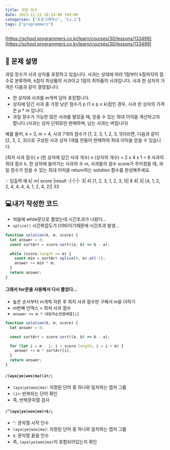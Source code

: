 ```yaml
---
title: 과일 장수
date: 2023-12-22 18:24:00 +09:00
categories: ["프로그래머스", "Lv.1"]
tags: ["programmers"]
---
```


[https://school.programmers.co.kr/learn/courses/30/lessons/133499](https://school.programmers.co.kr/learn/courses/30/lessons/133499)

## 📔 문제 설명

과일 장수가 사과 상자를 포장하고 있습니다. 사과는 상태에 따라 1점부터 k점까지의 점수로 분류하며, k점이 최상품의 사과이고 1점이 최하품의 사과입니다. 사과 한 상자의 가격은 다음과 같이 결정됩니다.

- 한 상자에 사과를 m개씩 담아 포장합니다.
- 상자에 담긴 사과 중 가장 낮은 점수가 p (1 ≤ p ≤ k)점인 경우, 사과 한 상자의 가격은 p \* m 입니다.
- 과일 장수가 가능한 많은 사과를 팔았을 때, 얻을 수 있는 최대 이익을 계산하고자 합니다.(사과는 상자 단위로만 판매하며, 남는 사과는 버립니다)

예를 들어, k = 3, m = 4, 사과 7개의 점수가 [1, 2, 3, 1, 2, 3, 1]이라면, 다음과 같이 [2, 3, 2, 3]으로 구성된 사과 상자 1개를 만들어 판매하여 최대 이익을 얻을 수 있습니다.

(최저 사과 점수) x (한 상자에 담긴 사과 개수) x (상자의 개수) = 2 x 4 x 1 = 8
사과의 최대 점수 k, 한 상자에 들어가는 사과의 수 m, 사과들의 점수 score가 주어졌을 때, 과일 장수가 얻을 수 있는 최대 이익을 return하는 solution 함수를 완성해주세요.

💡 입출력 예
k| m| score |result
-|-|-|-
3| 4| [1, 2, 3, 1, 2, 3, 1]| 8
4| 3| [4, 1, 2, 2, 4, 4, 4, 4, 1, 2, 4, 2]| 33

## 💻내가 작성한 코드

- 처음에 while문으로 풀었는데 시간초과가 나왔다...
- `splice()` 시간복잡도가 O(N)이기때문에 시간초과 발생...

```js
function solution(k, m, score) {
  let answer = 0;
  const sortArr = score.sort((a, b) => b - a);

  while (score.length >= m) {
    const min = sortArr.splice(0, m).at(-1);
    answer += min * m;
  }
  return answer;
}
```

#### 그래서 for문을 사용해서 다시 풀었다...

- 높은 순서부터 m개씩 자른 후 최저 사과 점수만 구해서 m을 더하기
- m번째 인덱스 = 최저 사과 점수
- `answer += m * 내림차순정렬배열[i]`

```js
function solution(k, m, score) {
  let answer = 0;

  const sortArr = score.sort((a, b) => b - a);

  for (let i = m - 1; i < score.length; i = i + m) {
    answer += m * sortArr[i];
  }
  return answer;
}
```

#### `/(aya|ye|woo|ma)\1+/;`

- `(aya|ye|woo|ma)`: 지정된 단어 중 하나와 일치하는 캡처 그룹
- `\1+`: 반복되는 단어 확인
- 즉, 반복문자열 검사

#### `/^(aya|ye|woo|ma)+$/;`

- `^`: 문자열 시작 인수
- `(aya|ye|woo|ma)`: 지정된 단어 중 하나와 일치하는 캡처 그룹
- `$`: 문자열 끝을 인수
- 즉, `(aya|ye|woo|ma)`이 포함되어있는지 확인
